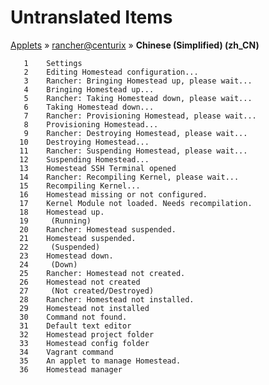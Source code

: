 # Untranslated Items
[Applets](../../../README.md) &#187; [rancher@centurix](../README.md) &#187; **Chinese (Simplified) (zh_CN)**

       1	Settings
       2	Editing Homestead configuration...
       3	Rancher: Bringing Homestead up, please wait...
       4	Bringing Homestead up...
       5	Rancher: Taking Homestead down, please wait...
       6	Taking Homestead down...
       7	Rancher: Provisioning Homestead, please wait...
       8	Provisioning Homestead...
       9	Rancher: Destroying Homestead, please wait...
      10	Destroying Homestead...
      11	Rancher: Suspending Homestead, please wait...
      12	Suspending Homestead...
      13	Homestead SSH Terminal opened
      14	Rancher: Recompiling Kernel, please wait...
      15	Recompiling Kernel...
      16	Homestead missing or not configured.
      17	Kernel Module not loaded. Needs recompilation.
      18	Homestead up.
      19	 (Running)
      20	Rancher: Homestead suspended.
      21	Homestead suspended.
      22	 (Suspended)
      23	Homestead down.
      24	 (Down)
      25	Rancher: Homestead not created.
      26	Homestead not created
      27	 (Not created/Destroyed)
      28	Rancher: Homestead not installed.
      29	Homestead not installed
      30	Command not found.
      31	Default text editor
      32	Homestead project folder
      33	Homestead config folder
      34	Vagrant command
      35	An applet to manage Homestead.
      36	Homestead manager
